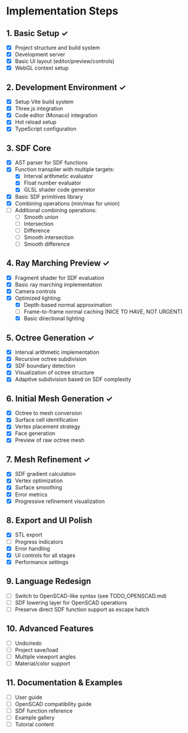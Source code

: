# Implementation Steps

## 1. Basic Setup ✓
- [x] Project structure and build system
- [x] Development server
- [x] Basic UI layout (editor/preview/controls)
- [x] WebGL context setup

## 2. Development Environment ✓
- [x] Setup Vite build system
- [x] Three.js integration
- [x] Code editor (Monaco) integration
- [x] Hot reload setup
- [x] TypeScript configuration

## 3. SDF Core
- [x] AST parser for SDF functions
- [x] Function transpiler with multiple targets:
  - [x] Interval arithmetic evaluator
  - [x] Float number evaluator
  - [x] GLSL shader code generator
- [x] Basic SDF primitives library
- [x] Combining operations (min/max for union)
- [ ] Additional combining operations:
  - [ ] Smooth union
  - [ ] Intersection
  - [ ] Difference
  - [ ] Smooth intersection
  - [ ] Smooth difference

## 4. Ray Marching Preview ✓
- [x] Fragment shader for SDF evaluation
- [x] Basic ray marching implementation
- [x] Camera controls
- [x] Optimized lighting:
  - [x] Depth-based normal approximation
  - [ ] Frame-to-frame normal caching (NICE TO HAVE, NOT URGENT)
  - [x] Basic directional lighting

## 5. Octree Generation ✓
- [x] Interval arithmetic implementation
- [x] Recursive octree subdivision
- [x] SDF boundary detection
- [x] Visualization of octree structure
- [x] Adaptive subdivision based on SDF complexity

## 6. Initial Mesh Generation ✓
- [x] Octree to mesh conversion
- [x] Surface cell identification
- [x] Vertex placement strategy
- [x] Face generation
- [x] Preview of raw octree mesh

## 7. Mesh Refinement ✓
- [x] SDF gradient calculation
- [x] Vertex optimization
- [x] Surface smoothing
- [x] Error metrics
- [x] Progressive refinement visualization

## 8. Export and UI Polish
- [x] STL export
- [ ] Progress indicators
- [x] Error handling
- [x] UI controls for all stages
- [x] Performance settings

## 9. Language Redesign
- [ ] Switch to OpenSCAD-like syntax (see TODO_OPENSCAD.md)
- [ ] SDF lowering layer for OpenSCAD operations
- [ ] Preserve direct SDF function support as escape hatch

## 10. Advanced Features
- [ ] Undo/redo
- [ ] Project save/load
- [ ] Multiple viewport angles
- [ ] Material/color support

## 11. Documentation & Examples
- [ ] User guide
- [ ] OpenSCAD compatibility guide
- [ ] SDF function reference
- [ ] Example gallery
- [ ] Tutorial content
